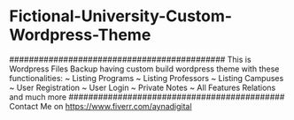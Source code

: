 # Fictional-University-Custom-Wordpress-Theme
############################################
This is Wordpress Files Backup having custom build wordpress theme with these functionalities:
~ Listing Programs
~ Listing Professors
~ Listing Campuses
~ User Registration
~ User Login
~ Private Notes
~ All Features Relations and much more
############################################
Contact Me on https://www.fiverr.com/aynadigital
